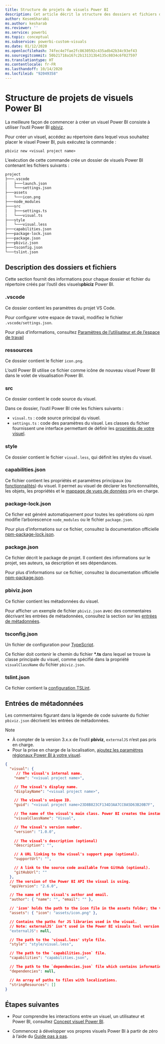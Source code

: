 ```yaml
---
title: Structure de projets de visuels Power BI
description: Cet article décrit la structure des dossiers et fichiers d’un projet de visuels Power BI
author: KesemSharabi
ms.author: kesharab
ms.reviewer: ''
ms.service: powerbi
ms.topic: conceptual
ms.subservice: powerbi-custom-visuals
ms.date: 01/12/2020
ms.openlocfilehash: 74fec4e7fae2fc8630592c435adb42b34c93ef43
ms.sourcegitcommit: 50b21718a167c2b131313b4135c8034c6f027597
ms.translationtype: HT
ms.contentlocale: fr-FR
ms.lasthandoff: 10/14/2020
ms.locfileid: "92049358"
---
```

# <a name="power-bi-visual-project-structure"></a>Structure de projets de visuels Power BI

La meilleure façon de commencer à créer un visuel Power BI consiste à utiliser l’outil Power BI [pbiviz](https://www.npmjs.com/package/powerbi-visuals-tools).

Pour créer un visuel, accédez au répertoire dans lequel vous souhaitez placer le visuel Power BI, puis exécutez la commande :

`pbiviz new <visual project name>`

L’exécution de cette commande crée un dossier de visuels Power BI contenant les fichiers suivants :

```markdown
project
├───.vscode
│   ├───launch.json
│   └───settings.json
├───assets
│   └───icon.png
├───node_modules
├───src
│   ├───settings.ts
│   └───visual.ts
├───style
│   └───visual.less
├───capabilities.json
├───package-lock.json
├───package.json
├───pbiviz.json
├───tsconfig.json
└───tslint.json
```

## <a name="folder-and-file-description"></a>Description des dossiers et fichiers

Cette section fournit des informations pour chaque dossier et fichier du répertoire créés par l’outil des visuels**pbiciz** Power BI.  

### <a name="vscode"></a>.vscode

Ce dossier contient les paramètres du projet VS Code.

Pour configurer votre espace de travail, modifiez le fichier `.vscode/settings.json`.

Pour plus d’informations, consultez [Paramètres de l’utilisateur et de l’espace de travail](https://code.visualstudio.com/docs/getstarted/settings)

### <a name="assets"></a>ressources

Ce dossier contient le fichier `icon.png`.

L’outil Power BI utilise ce fichier comme icône de nouveau visuel Power BI dans le volet de visualisation Power BI.

### <a name="src"></a>src

Ce dossier contient le code source du visuel.

Dans ce dossier, l’outil Power BI crée les fichiers suivants :
* `visual.ts` : code source principal du visuel.
* `settings.ts` : code des paramètres du visuel. Les classes du fichier fournissent une interface permettant de définir les [propriétés de votre visuel](./objects-properties.md#properties).

### <a name="style"></a>style

Ce dossier contient le fichier `visual.less`, qui définit les styles du visuel.

### <a name="capabilitiesjson"></a>capabilities.json

Ce fichier contient les propriétés et paramètres principaux (ou [fonctionnalités](./capabilities.md)) du visuel. Il permet au visuel de déclarer les fonctionnalités, les objets, les propriétés et le [mappage de vues de données](./dataview-mappings.md) pris en charge.

### <a name="package-lockjson"></a>package-lock.json

Ce ficher est généré automatiquement pour toutes les opérations où *npm* modifie l’arborescence `node_modules` ou le fichier `package.json`.

Pour plus d’informations sur ce fichier, consultez la documentation officielle [npm-package-lock.json](https://docs.npmjs.com/files/package-lock.json).

### <a name="packagejson"></a>package.json

Ce fichier décrit le package de projet. Il contient des informations sur le projet, ses auteurs, sa description et ses dépendances.

Pour plus d’informations sur ce fichier, consultez la documentation officielle [npm-package.json](https://docs.npmjs.com/files/package.json.html).

### <a name="pbivizjson"></a>pbiviz.json

Ce fichier contient les métadonnées du visuel.

Pour afficher un exemple de fichier `pbiviz.json` avec des commentaires décrivant les entrées de métadonnées, consultez la section sur les [entrées de métadonnées](#metadata-entries).

### <a name="tsconfigjson"></a>tsconfig.json

Un fichier de configuration pour [TypeScript](https://www.typescriptlang.org/docs/handbook/tsconfig-json.html).

Ce fichier doit contenir le chemin du fichier **\*.ts** dans lequel se trouve la classe principale du visuel, comme spécifié dans la propriété `visualClassName` du fichier `pbiviz.json`.

### <a name="tslintjson"></a>tslint.json

Ce fichier contient la [configuration TSLint](https://palantir.github.io/tslint/usage/configuration/).

## <a name="metadata-entries"></a>Entrées de métadonnées

Les commentaires figurant dans la légende de code suivante du fichier `pbiviz.json` décrivent les entrées de métadonnées.

> [!NOTE]
> * À compter de la version 3.x.x de l’outil **pbiviz**, `externalJS` n’est pas pris en charge.
> * Pour la prise en charge de la localisation, [ajoutez les paramètres régionaux Power BI à votre visuel](./localization.md).

```json
{
  "visual": {
     // The visual's internal name.
    "name": "<visual project name>",

    // The visual's display name.
    "displayName": "<visual project name>",

    // The visual's unique ID.
    "guid": "<visual project name>23D8B823CF134D3AA7CC0A5D63B20B7F",

    // The name of the visual's main class. Power BI creates the instance of this class to start using the visual in a Power BI report.
    "visualClassName": "Visual",

    // The visual's version number.
    "version": "1.0.0",
    
    // The visual's description (optional)
    "description": "",

    // A URL linking to the visual's support page (optional).
    "supportUrl": "",

    // A link to the source code available from GitHub (optional).
    "gitHubUrl": ""
  },
  // The version of the Power BI API the visual is using.
  "apiVersion": "2.6.0",

  // The name of the visual's author and email.
  "author": { "name": "", "email": "" },

  // 'icon' holds the path to the icon file in the assets folder; the visual's display icon.
  "assets": { "icon": "assets/icon.png" },

  // Contains the paths for JS libraries used in the visual.
  // Note: externalJS' isn't used in the Power BI visuals tool version 3.x.x or higher.
  "externalJS": null,

  // The path to the 'visual.less' style file.
  "style": "style/visual.less",

  // The path to the `capabilities.json` file.
  "capabilities": "capabilities.json",

  // The path to the `dependencies.json` file which contains information about R packages used in R based visuals.
  "dependencies": null,

  // An array of paths to files with localizations.
  "stringResources": []
}
```

## <a name="next-steps"></a>Étapes suivantes

* Pour comprendre les interactions entre un visuel, un utilisateur et Power BI, consultez [Concept visuel Power BI](./power-bi-visuals-concept.md).

* Commencez à développer vos propres visuels Power BI à partir de zéro à l’aide du [Guide pas à pas](./develop-circle-card.md).
